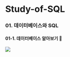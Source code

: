 # Study-of-SQL

### 01. 데이터베이스와 SQL
#### 01-1. 데이터베이스 알아보기 🧐
 <a href="https://velog.io/@kimminseo9/SQL-01-1-%EB%8D%B0%EC%9D%B4%ED%84%B0%EB%B2%A0%EC%9D%B4%EC%8A%A4-%EC%95%8C%EC%95%84%EB%B3%B4%EA%B8%B0"><img src="https://img.shields.io/badge/velog아-0085CA?style=flat-square&logo=velog&logoColor=white"/></a>
